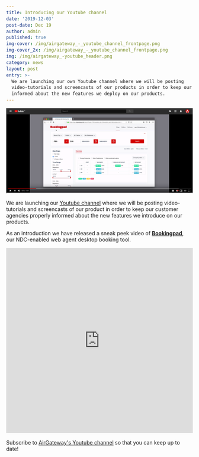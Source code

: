 ```yaml
---
title: Introducing our Youtube channel
date: '2019-12-03'
post-date: Dec 19
author: admin
published: true
img-cover: /img/airgateway_-_youtube_channel_frontpage.png
img-cover_2x: /img/airgateway_-_youtube_channel_frontpage.png
img: /img/airgateway_-youtube_header.png
category: news
layout: post
entry: >-
  We are launching our own Youtube channel where we will be posting
  video-tutorials and screencasts of our products in order to keep our customers
  informed about the new features we deploy on our products.
---
```

![Bookingpad AirGateway screencast](/img/bookingpad_airgateeway_screencast_splash.png)

We are launching our [Youtube channel](https://www.youtube.com/channel/UCmwFyV57gsV6OOL5j98qUTQ) where we will be posting video-tutorials and screencasts of our product in order to keep our customer agencies properly informed about the new features we introduce on our products.

As an introduction we have released a sneak peek video of  [**Bookingpad**](https://bookingpad.net/), our NDC-enabled web agent desktop booking tool.

<iframe width="100%" height="500px" src="https://www.youtube.com/embed/X4gJ9nrSYAs" frameborder="0" allow="accelerometer; autoplay; encrypted-media; gyroscope; picture-in-picture" allowfullscreen></iframe>

Subscribe to [AirGateway's Youtube channel](https://www.youtube.com/channel/UCmwFyV57gsV6OOL5j98qUTQ) so that you can keep up to date!
